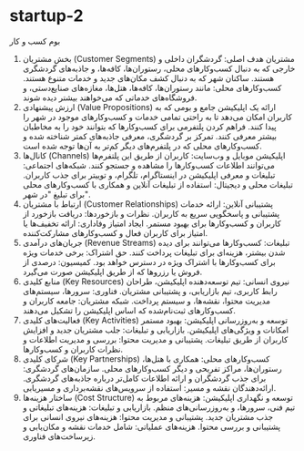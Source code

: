 # startup-2
بوم کسب و کار

1. بخش مشتریان (Customer Segments)
مشتریان هدف اصلی:
گردشگران داخلی و خارجی که به دنبال کسب‌وکارهای محلی، رستوران‌ها، کافه‌ها، و جاذبه‌های گردشگری هستند.
ساکنان شهر که به دنبال کشف مکان‌های جدید و خدمات متنوع هستند.
کسب‌وکارهای محلی: مانند رستوران‌ها، کافه‌ها، هتل‌ها، مغازه‌های صنایع‌دستی، و فروشگاه‌های خدماتی که می‌خواهند بیشتر دیده شوند.
2. ارزش پیشنهادی (Value Propositions)
ارائه یک اپلیکیشن جامع و بومی که به کاربران امکان می‌دهد تا به راحتی تمامی خدمات و کسب‌وکارهای موجود در شهر را پیدا کنند.
فراهم کردن پلتفرمی برای کسب‌وکارها که بتوانند خود را به مخاطبان بیشتر معرفی کنند.
تمرکز بر گردشگری، معرفی جاذبه‌های کمتر شناخته شده و کسب‌وکارهای محلی که در پلتفرم‌های دیگر کم‌تر به آن‌ها توجه شده است.
3. کانال‌ها (Channels)
اپلیکیشن موبایل و وب‌سایت: کاربران از طریق این پلتفرم‌ها می‌توانند اطلاعات کسب‌وکارها را مشاهده و جستجو کنند.
شبکه‌های اجتماعی: تبلیغات و معرفی اپلیکیشن در اینستاگرام، تلگرام، و توییتر برای جذب کاربران.
تبلیغات محلی و دیجیتال: استفاده از تبلیغات آنلاین و همکاری با کسب‌وکارهای محلی برای تبلیغ "در شهر".
4. ارتباط با مشتریان (Customer Relationships)
پشتیبانی آنلاین: ارائه خدمات پشتیبانی و پاسخگویی سریع به کاربران.
نظرات و بازخوردها: دریافت بازخورد از کاربران و کسب‌وکارها برای بهبود مستمر.
ایجاد امتیاز وفاداری: ارائه تخفیف‌ها یا امتیاز برای کاربران فعال و کسب‌وکارهای مشارکت‌کننده.
5. جریان‌های درآمدی (Revenue Streams)
تبلیغات: کسب‌وکارها می‌توانند برای دیده شدن بیشتر، هزینه‌ای برای تبلیغات پرداخت کنند.
حق اشتراک: برخی خدمات ویژه برای کسب‌وکارها با اشتراک ویژه در دسترس خواهد بود.
کمیسیون: درصدی از فروش یا رزروها که از طریق اپلیکیشن صورت می‌گیرد.
6. منابع کلیدی (Key Resources)
نیروی انسانی: تیم توسعه‌دهنده اپلیکیشن، طراحان رابط کاربری، تیم بازاریابی، و پشتیبانی مشتریان.
فناوری: سرورها، سیستم‌های مدیریت محتوا، نقشه‌ها، و سیستم پرداخت.
شبکه مشتریان: جامعه کاربران و کسب‌وکارهای ثبت‌نام‌شده که اساس اپلیکیشن را تشکیل می‌دهند.
7. فعالیت‌های کلیدی (Key Activities)
توسعه و به‌روزرسانی اپلیکیشن: بهبود مستمر امکانات و ویژگی‌های اپلیکیشن.
بازاریابی و تبلیغات: جلب مشتریان جدید و افزایش کاربران از طریق تبلیغات.
پشتیبانی و مدیریت محتوا: بررسی و مدیریت اطلاعات و نظرات کاربران و کسب‌وکارها.
8. شرکای کلیدی (Key Partnerships)
کسب‌وکارهای محلی: همکاری با هتل‌ها، رستوران‌ها، مراکز تفریحی و دیگر کسب‌وکارهای محلی.
سازمان‌های گردشگری: برای جذب گردشگران و ارائه اطلاعات کامل‌تر درباره جاذبه‌های گردشگری.
ارائه‌دهندگان نقشه و مسیر: استفاده از سرویس‌های نقشه‌برداری و مسیریابی.
9. ساختار هزینه‌ها (Cost Structure)
توسعه و نگهداری اپلیکیشن: هزینه‌های مربوط به تیم فنی، سرورها، و به‌روزرسانی‌های منظم.
بازاریابی و تبلیغات: هزینه‌های تبلیغاتی و جذب مشتریان جدید.
پشتیبانی و مدیریت محتوا: هزینه‌های نیروی انسانی برای پشتیبانی و بررسی محتوا.
هزینه‌های عملیاتی: شامل خدمات نقشه و مکان‌یابی و زیرساخت‌های فناوری.

